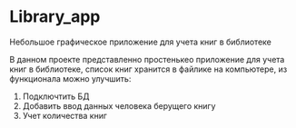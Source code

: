 # Library_app
Небольшое графическое приложение для учета книг в библиотеке


В данном проекте представленно простенькео приложение для учета книг в библиотеке, список книг хранится в файлике на компьютере, из функционала можно улучшить:
1. Подключтить БД
2. Добавить ввод данных человека берущего книгу
3. Учет количества книг
